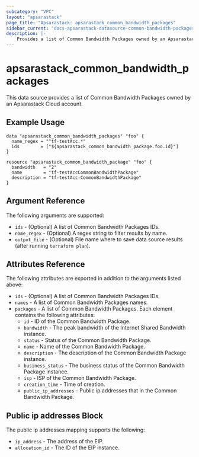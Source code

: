 ```yaml
---
subcategory: "VPC"
layout: "apsarastack"
page_title: "Apsarastack: apsarastack_common_bandwidth_packages"
sidebar_current: "docs-apsarastack-datasource-common-bandwidth-packages"
description: |-
    Provides a list of Common Bandwidth Packages owned by an Apsarastack Cloud account.
---
```


# apsarastack\_common\_bandwidth\_packages

This data source provides a list of Common Bandwidth Packages owned by an Apsarastack Cloud account.


## Example Usage

```
data "apsarastack_common_bandwidth_packages" "foo" {
  name_regex = "^tf-testAcc.*"
  ids        = ["${apsarastack_common_bandwidth_package.foo.id}"]
}

resource "apsarastack_common_bandwidth_package" "foo" {
  bandwidth   = "2"
  name        = "tf-testAccCommonBandwidthPackage"
  description = "tf-testAcc-CommonBandwidthPackage"
}
```

## Argument Reference

The following arguments are supported:

* `ids` - (Optional) A list of Common Bandwidth Packages IDs.
* `name_regex` - (Optional) A regex string to filter results by name.
* `output_file` - (Optional) File name where to save data source results (after running `terraform plan`).

## Attributes Reference

The following attributes are exported in addition to the arguments listed above:

* `ids` - (Optional) A list of Common Bandwidth Packages IDs.
* `names` - A list of Common Bandwidth Packages names.
* `packages` - A list of Common Bandwidth Packages. Each element contains the following attributes:
  * `id` - ID of the Common Bandwidth Package.
  * `bandwidth` - The peak bandwidth of the Internet Shared Bandwidth instance.
  * `status` - Status of the Common Bandwidth Package.
  * `name` - Name of the Common Bandwidth Package.
  * `description` - The description of the Common Bandwidth Package instance.
  * `business_status` - The business status of the Common Bandwidth Package instance.
  * `isp` - ISP of the Common Bandwidth Package.
  * `creation_time` - Time of creation.
  * `public_ip_addresses` - Public ip addresses that in the Common Bandwidth Package.
 
## Public ip addresses Block
  
  The public ip addresses mapping supports the following:
  
  * `ip_address`   - The address of the EIP.
  * `allocation_id` - The ID of the EIP instance.
